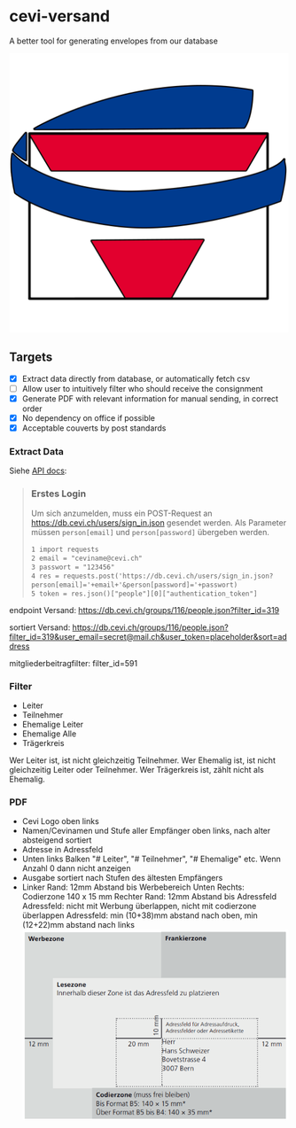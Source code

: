 # cevi-versand
A better tool for generating envelopes from our database

![icon](./ui_/icon.png)

## Targets

* [x] Extract data directly from database, or automatically fetch csv
* [ ] Allow user to intuitively filter who should receive the consignment
* [x] Generate PDF with relevant information for manual sending, in correct order
* [x] No dependency on office if possible
* [x] Acceptable couverts by post standards

### Extract Data

Siehe [API docs](wiki.cevi.ch/index.php/CeviDB_API):

> ### Erstes Login
>
> Um sich anzumelden, muss ein POST-Request an https://db.cevi.ch/users/sign_in.json gesendet werden. Als Parameter müssen `person[email]` und `person[password]` übergeben werden.
>
> ```
> 1 import requests
> 2 email = "ceviname@cevi.ch"
> 3 passwort = "123456"
> 4 res = requests.post('https://db.cevi.ch/users/sign_in.json?person[email]='+email+'&person[password]='+passwort)
> 5 token = res.json()["people"][0]["authentication_token"]
> ```

endpoint Versand: https://db.cevi.ch/groups/116/people.json?filter_id=319

sortiert Versand: https://db.cevi.ch/groups/116/people.json?filter_id=319&user_email=secret@mail.ch&user_token=placeholder&sort=address

mitgliederbeitragfilter: filter_id=591

### Filter

* Leiter 
* Teilnehmer
* Ehemalige Leiter
* Ehemalige Alle
* Trägerkreis

Wer Leiter ist, ist nicht gleichzeitig Teilnehmer. Wer Ehemalig ist, ist nicht gleichzeitig Leiter oder Teilnehmer. Wer Trägerkreis ist, zählt nicht als Ehemalig.

### PDF

* Cevi Logo oben links
* Namen/Cevinamen und Stufe aller Empfänger oben links, nach alter absteigend sortiert
* Adresse in Adressfeld
* Unten links Balken "# Leiter", "# Teilnehmer", "# Ehemalige" etc. Wenn Anzahl 0 dann nicht anzeigen
* Ausgabe sortiert nach Stufen des ältesten Empfängers
* Linker Rand: 12mm Abstand bis Werbebereich
  Unten Rechts: Codierzone 140 x 15 mm
  Rechter Rand: 12mm Abstand bis Adressfeld
  Adressfeld: nicht mit Werbung überlappen, nicht mit codierzone überlappen
  Adressfeld: min (10+38)mm abstand nach oben, min (12+22)mm abstand nach links
  ![layout couvert post](.\post\screenshot1.png)
